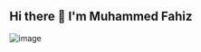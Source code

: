 ## Hi there 👋 I'm Muhammed Fahiz
![image](https://www.canva.com/design/DAFH47YdYAw/Q1HlUQx5NY05-AidaLgpww/view?utm_content=DAFH47YdYAw&utm_campaign=designshare&utm_medium=link&utm_source=publishsharelink)
<!--
**fahisayub/fahisayub** is a ✨ _special_ ✨ repository because its `README.md` (this file) appears on your GitHub profile.

Here are some ideas to get you started:

- 🔭 I’m currently working on ...
- ![image](https://user-images.githubusercontent.com/32778039/181908286-5584a799-652a-431b-be71-486f4245520c.png) I’m currently learning ...
- 👯 I’m looking to collaborate on ...
- 🤔 I’m looking for help with ...
- 💬 Ask me about ...
- 📫 How to reach me: ...
- 😄 Pronouns: ...
- ⚡ Fun fact: ...
-->
